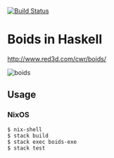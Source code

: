 [![Build Status](https://travis-ci.org/tsoding/boids.svg?branch=master)](https://travis-ci.org/tsoding/boids)

# Boids in Haskell

http://www.red3d.com/cwr/boids/

![boids](https://i.imgur.com/KuUu56V.gif)

## Usage

### NixOS

    $ nix-shell
    $ stack build
    $ stack exec boids-exe
    $ stack test
